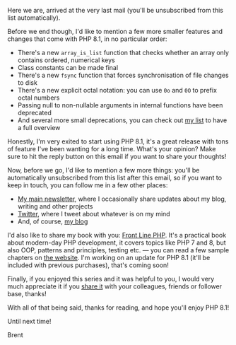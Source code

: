 Here we are, arrived at the very last mail (you'll be unsubscribed from this list automatically).

Before we end though, I'd like to mention a few more smaller features and changes that come with PHP 8.1, in no particular order:

- There's a new `array_is_list` function that checks whether an array only contains ordered, numerical keys
- Class constants can be made final
- There's a new `fsync` function that forces synchronisation of file changes to disk
- There's a new explicit octal notation: you can use `0o` and `0O` to prefix octal numbers
- Passing null to non-nullable arguments in internal functions have been deprecated
- And several more small deprecations, you can check out [my list](https://stitcher.io/blog/new-in-php-81) to have a full overview

Honestly, I'm very exited to start using PHP 8.1, it's a great release with tons of feature I've been wanting for a long time. What's your opinion? Make sure to hit the reply button on this email if you want to share your thoughts!


Now, before we go, I'd like to mention a few more things: you'll be automatically unsubscribed from this list after this email, so if you want to keep in touch, you can follow me in a few other places:

- [My main newsletter](https://stitcher.io/newsletter/subscribe), where I occasionally share updates about my blog, writing and other projects
- [Twitter](https://twitter.com/brendt_gd), where I tweet about whatever is on my mind
- And, of course, [my blog](https://stitcher.io/)

I'd also like to share my book with you: [Front Line PHP](https://front-line-php.com/). It's a practical book about modern-day PHP development, it covers topics like PHP 7 and 8, but also OOP, patterns and principles, testing etc. — you can read a few sample chapters on [the website](https://front-line-php.com/). I'm working on an update for PHP 8.1 (it'll be included with previous purchases), that's coming soon!


Finally, if you enjoyed this series and it was helpful to you, I would very much appreciate it if you [share it](https://road-to-php.com/) with your colleagues, friends or follower base, thanks!

With all of that being said, thanks for reading, and hope you'll enjoy PHP 8.1!

Until next time!

Brent

